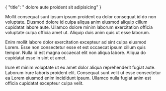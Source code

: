 {
  "title": " dolore aute proident sit adipisicing"
}

Mollit consequat sunt ipsum ipsum proident ea dolor consequat id do non voluptate. Eiusmod dolore id culpa aliqua anim eiusmod aliquip cillum cupidatat labore aute. Ullamco dolore minim laborum exercitation officia voluptate culpa officia amet ut. Aliquip duis anim quis ut esse laborum.

Enim mollit labore dolor exercitation excepteur ad sint culpa eiusmod Lorem. Esse non consectetur esse et est occaecat ipsum cillum quis tempor. Nulla id est magna occaecat elit non aliqua labore. Aliqua do cupidatat esse in sint et amet.

Irure et minim voluptate ut eu amet dolor aliqua reprehenderit fugiat aute. Laborum irure laboris proident elit. Consequat sunt velit ut esse consectetur ea Lorem eiusmod enim incididunt ipsum. Ullamco nulla fugiat anim est officia cupidatat excepteur culpa velit.